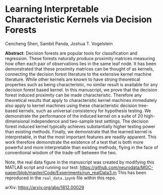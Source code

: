 # Learning Interpretable Characteristic Kernels via Decision Forests

Cencheng Shen, Sambit Panda, Joshua T. Vogelstein

**Abstract**: Decision forests are popular tools for classification and regression. These forests naturally produce proximity matrices  measuring how often each pair of observations lies in the same leaf node. It has been demonstrated that these proximity matrices can be thought of as kernels, connecting the decision forest literature to the extensive kernel machine literature. While other kernels are known to have strong theoretical properties such as being characteristic, no similar result is available for any decision forest based kernel. In this manuscript, we prove that the decision forest induced proximity can be made characteristic. Therefore any theoretical results that apply to characteristic kernel machines immediately also apply to kernel machines using these characteristic decision tree-based kernels, such as universal consistency for hypothesis testing. We demonstrate the performance of the induced kernel on a suite of 20 high-dimensional independence and two-sample test settings. The decision forest induced kernel typically achieves substantially higher testing power than existing methods. Finally, we demonstrate that the learned kernel is interpretable, in that the most important features are readily apparent.  This work therefore demonstrate the existence of a test that is both more powerful and more interpretable than existing methods, flying in the face of conventional wisdom of the trade-off between the two.

Note, the real data figure in the manuscript was created by modifying this MATLAB script and running our test: https://github.com/neurodata/MGC-paper/blob/master/Code/Experiments/run_realData3.m
This has been reproduced in the ``real_data.ipynb`` file within this repo.

arXiv: https://arxiv.org/abs/1812.00029
